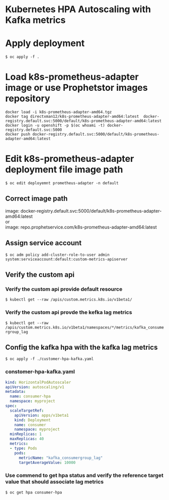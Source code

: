 
Kubernetes HPA Autoscaling with Kafka metrics
=============================================

# Apply deployment

``$ oc apply -f .``

# Load k8s-prometheus-adapter image or use Prophetstor images repository

``docker load -i k8s-prometheus-adapter-amd64.tgz``  
``docker tag directxman12/k8s-prometheus-adapter-amd64:latest  docker-registry.default.svc:5000/default/k8s-prometheus-adapter-amd64:latest``  
``docker login -u openshift -p $(oc whoami -t) docker-registry.default.svc:5000``  
``docker push docker-registry.default.svc:5000/default/k8s-prometheus-adapter-amd64:latest``  

# Edit k8s-prometheus-adapter deployment file image path

``$ oc edit deployemnt prometheus-adapter -n default``

 ## Correct image path
 image: docker-registry.default.svc:5000/default/k8s-prometheus-adapter-amd64:latest    
 or  
 image: repo.prophetservice.com/k8s-prometheus-adapter-amd64:latest

## Assign service account
``$ oc adm policy add-cluster-role-to-user admin system:serviceaccount:default:custom-metrics-apiserver`` 

## Verify the custom api
### Verify the custom api provide default resource 
``$ kubectl get --raw /apis/custom.metrics.k8s.io/v1beta1/``
### Verify the custom api provde the kefka lag metrics
``$ kubectl get --raw /apis/custom.metrics.k8s.io/v1beta1/namespaces/*/metrics/kafka_consumergroup_lag``

## Config the kafka hpa with the kafka lag metrics
``$ oc apply -f ./customer-hpa-kafka.yaml ``

### constomer-hpa-kafka.yaml
```yaml
kind: HorizontalPodAutoscaler
apiVersion: autoscaling/v1
metadata:
  name: consumer-hpa
  namespace: myproject
spec:
  scaleTargetRef:
    apiVersion: apps/v1beta1
    kind: Deployment
    name: consumer
    namespace: myproject
  minReplicas: 1
  maxReplicas: 40
  metrics:
  - type: Pods
    pods:
      metricName: "kafka_consumergroup_lag"
      targetAverageValue: 10000
 ```

### Use commend to get hpa status and verify the reference target value that should associate lag metrics
``$ oc get hpa consumer-hpa``
